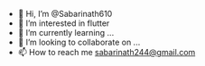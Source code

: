 - 👋 Hi, I’m @Sabarinath610
- 👀 I’m interested in flutter
- 🌱 I’m currently learning ...
- 💞️ I’m looking to collaborate on ...
- 📫 How to reach me sabarinath244@gmail.com

<!---
Sabarinath610/Sabarinath610 is a ✨ special ✨ repository because its `README.md` (this file) appears on your GitHub profile.
You can click the Preview link to take a look at your changes.
--->
